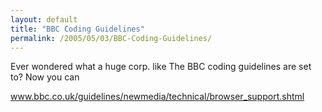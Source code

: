 ```yaml
---
layout: default
title: "BBC Coding Guidelines"
permalink: /2005/05/03/BBC-Coding-Guidelines/
---
```


Ever wondered what a huge corp. like The BBC coding guidelines are set to? Now you can    <p>
<a href="http://www.bbc.co.uk/guidelines/newmedia/technical/browser_support.shtml" target="_blank">  www.bbc.co.uk/guidelines/newmedia/technical/browser_support.shtml</a> </p>
